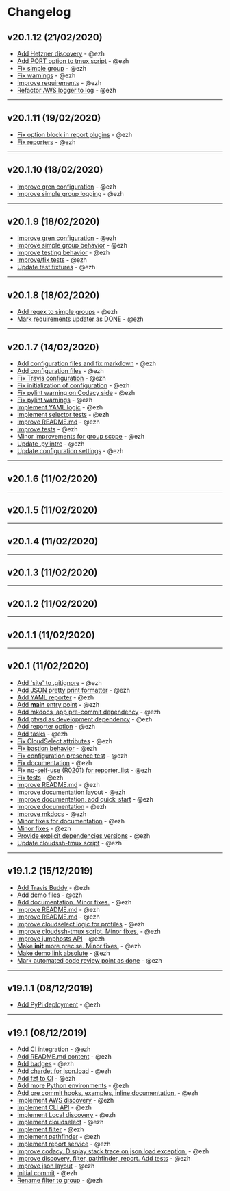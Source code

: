 # Changelog

## v20.1.12 (21/02/2020)

-   [Add Hetzner discovery](https://github.com/ezh/cloudselect/commit/61e49bcd14ec003874566e6639aa7f3af15884a2) - @ezh
-   [Add PORT option to tmux script](https://github.com/ezh/cloudselect/commit/f86eb91012151944b1abe11c49ec7c2a16e5b877) - @ezh
-   [Fix simple group](https://github.com/ezh/cloudselect/commit/b6bfe5ffb3c4a44e8e433084bcc124975dddecd2) - @ezh
-   [Fix warnings](https://github.com/ezh/cloudselect/commit/515f21925ca79faf9df594d44c3a7215de3a1f31) - @ezh
-   [Improve requirements](https://github.com/ezh/cloudselect/commit/e842669a23261f15e7af8e36af0b2fcc53a76fbb) - @ezh
-   [Refactor AWS logger to log](https://github.com/ezh/cloudselect/commit/8a866645622046a807c00e58119de22ac5949821) - @ezh

* * *

## v20.1.11 (19/02/2020)

-   [Fix option block in report plugins](https://github.com/ezh/cloudselect/commit/ccc614518517784753faa75418a73f01f07f304d) - @ezh
-   [Fix reporters](https://github.com/ezh/cloudselect/commit/87b7bfc5e70f693b04fec7f67b9e282a27bdb89e) - @ezh

* * *

## v20.1.10 (18/02/2020)

-   [Improve gren configuration](https://github.com/ezh/cloudselect/commit/8f6a650944d679cc6f251f6690e7910d086a1041) - @ezh
-   [Improve simple group logging](https://github.com/ezh/cloudselect/commit/0e76ae3f30afe8830aff8a537057d3fef684f53c) - @ezh

* * *

## v20.1.9 (18/02/2020)

-   [Improve gren configuration](https://github.com/ezh/cloudselect/commit/78a291685729fbd6dfd5849e2777fa82488ad34c) - @ezh
-   [Improve simple group behavior](https://github.com/ezh/cloudselect/commit/85a6489c5c3322287d32089e38e109820eb01ad9) - @ezh
-   [Improve testing behavior](https://github.com/ezh/cloudselect/commit/e81c777936ce122a524b47fbbc47fe5fd24f4501) - @ezh
-   [Improve/fix tests](https://github.com/ezh/cloudselect/commit/708c5440ffe9c4065446629d4315e64a5f6ba9d5) - @ezh
-   [Update test fixtures](https://github.com/ezh/cloudselect/commit/ea06a7c2a5e02b665c9d25d9586aa989ac47ae14) - @ezh

* * *

## v20.1.8 (18/02/2020)

-   [Add regex to simple groups](https://github.com/ezh/cloudselect/commit/b57c6c9b2aa61ee30724e93d8e1355f2dce515f1) - @ezh
-   [Mark requirements updater as DONE](https://github.com/ezh/cloudselect/commit/ef05eb55e782f892f609236eff6157acb838833b) - @ezh

* * *

## v20.1.7 (14/02/2020)

-   [Add configuration files and fix markdown](https://github.com/ezh/cloudselect/commit/3e638ae70e739d12ec6e97d8b0acad5994921188) - @ezh
-   [Add configuration files](https://github.com/ezh/cloudselect/commit/d18e9ada10b21e4ecdee8090a7a7c7fccae05dda) - @ezh
-   [Fix Travis configuration](https://github.com/ezh/cloudselect/commit/db109eda71f6db250f569fdc534b0d8b9127742d) - @ezh
-   [Fix initialization of configuration](https://github.com/ezh/cloudselect/commit/addd606d0a44b1fab209553c9c4dddad0419bed5) - @ezh
-   [Fix pylint warning on Codacy side](https://github.com/ezh/cloudselect/commit/23d62e9b4a9fea35cf04fac5f587f6ad5545035c) - @ezh
-   [Fix pylint warnings](https://github.com/ezh/cloudselect/commit/a32d4b3cd7e33cc0bde02c402b05b4398592b76a) - @ezh
-   [Implement YAML logic](https://github.com/ezh/cloudselect/commit/3ed74da2ccccdb3ee808076e080ae46ccf977cb9) - @ezh
-   [Implement selector tests](https://github.com/ezh/cloudselect/commit/509a43d35ef75080a24c4fe54e0dc6f803c32257) - @ezh
-   [Improve README.md](https://github.com/ezh/cloudselect/commit/d2eb3f9ce37186aa4c7c035f0ae972a183ebda6a) - @ezh
-   [Improve tests](https://github.com/ezh/cloudselect/commit/8b79586a533d14c462158b3717067d1e1c49fa55) - @ezh
-   [Minor improvements for group scope](https://github.com/ezh/cloudselect/commit/b5ec2a3582bba1d48af1695af42a728100a7aa41) - @ezh
-   [Update .pylintrc](https://github.com/ezh/cloudselect/commit/f56f5d5ee6b1d73ec5c264b558b65c32afcde8ed) - @ezh
-   [Update configuration settings](https://github.com/ezh/cloudselect/commit/4538b4039c468515d81d1994dddda1ae1c74b875) - @ezh

* * *

## v20.1.6 (11/02/2020)

* * *

## v20.1.5 (11/02/2020)

* * *

## v20.1.4 (11/02/2020)

* * *

## v20.1.3 (11/02/2020)

* * *

## v20.1.2 (11/02/2020)

* * *

## v20.1.1 (11/02/2020)

* * *

## v20.1 (11/02/2020)

-   [Add 'site' to .gitignore](https://github.com/ezh/cloudselect/commit/ef95946b479935cc0e3d087d9cdd52d3c69b5232) - @ezh
-   [Add JSON pretty print formatter](https://github.com/ezh/cloudselect/commit/2672defaa6238f421e1825356cd7fba892214e65) - @ezh
-   [Add YAML reporter](https://github.com/ezh/cloudselect/commit/4609a19142e9c0536d26d1514217ba1418f87c6d) - @ezh
-   [Add **main** entry point](https://github.com/ezh/cloudselect/commit/d8b81956ee28def4ba2d28a5a8990a552393c9d7) - @ezh
-   [Add mkdocs, app pre-commit dependency](https://github.com/ezh/cloudselect/commit/593536f93e2363654f2e9251da07fc1c8baf0e7f) - @ezh
-   [Add ptvsd as development dependency](https://github.com/ezh/cloudselect/commit/e7a2cfa2bdb3c91a85a2d1080d6649ad1b3c4459) - @ezh
-   [Add reporter option](https://github.com/ezh/cloudselect/commit/a3e9af6f6e222d5cdaea5b843f558d24e5c32250) - @ezh
-   [Add tasks](https://github.com/ezh/cloudselect/commit/be366745238812f5ba4540d61e1dbac16da58a36) - @ezh
-   [Fix CloudSelect attributes](https://github.com/ezh/cloudselect/commit/c30a73cd617fd548c024fb983a6ce7a113b8e5b1) - @ezh
-   [Fix bastion behavior](https://github.com/ezh/cloudselect/commit/3d2760f58a8d1ae17b5a0d8761ad33958ee4a4a3) - @ezh
-   [Fix configuration presence test](https://github.com/ezh/cloudselect/commit/8e91dd9582b2fbf23f782f5df774593f14466dc5) - @ezh
-   [Fix documentation](https://github.com/ezh/cloudselect/commit/c1c77b43e9e2b05b89dfc0c2049897d124660b47) - @ezh
-   [Fix no-self-use (R0201) for reporter_list](https://github.com/ezh/cloudselect/commit/38fd6eb025e320663b9bb4019cc79d85d5de95de) - @ezh
-   [Fix tests](https://github.com/ezh/cloudselect/commit/46d5c7d7986f89e8309db57c944468c3df66ddb4) - @ezh
-   [Improve README.md](https://github.com/ezh/cloudselect/commit/3a00d2ac7335d8d80844fe875aafb77df7387c13) - @ezh
-   [Improve documentation layout](https://github.com/ezh/cloudselect/commit/a26c90aa20e347f07a029d8e78637fc664e762b8) - @ezh
-   [Improve documentation, add quick_start](https://github.com/ezh/cloudselect/commit/2020f49f6a0658c7b2ce9dd564dd0aec47eb90a1) - @ezh
-   [Improve documentation](https://github.com/ezh/cloudselect/commit/652c2b4d201ec5aee30c2bdd7b85dd72b6118695) - @ezh
-   [Improve mkdocs](https://github.com/ezh/cloudselect/commit/ea43ba403250e9da82e47f251c80137b95aefbdd) - @ezh
-   [Minor fixes for documentation](https://github.com/ezh/cloudselect/commit/f9800737d045f1632e88150eb0d17d53c5857096) - @ezh
-   [Minor fixes](https://github.com/ezh/cloudselect/commit/1f022fb7503c010288b5c3a125bebe63aac86301) - @ezh
-   [Provide explicit dependencies versions](https://github.com/ezh/cloudselect/commit/0a2f6d5a4b1610593119f7b62a530890c23e3134) - @ezh
-   [Update cloudssh-tmux script](https://github.com/ezh/cloudselect/commit/d801260b317d993a1be0c766be24f0ac9474d2b6) - @ezh

* * *

## v19.1.2 (15/12/2019)

-   [Add Travis Buddy](https://github.com/ezh/cloudselect/commit/3daf4a17b7a2ed112019ee7daedb2b58fd83d504) - @ezh
-   [Add demo files](https://github.com/ezh/cloudselect/commit/6ecf4c363b895c060984518658ccc6c4eaf2eadd) - @ezh
-   [Add documentation. Minor fixes.](https://github.com/ezh/cloudselect/commit/3abd61659b7cf9707a7055f4136d87851a30453c) - @ezh
-   [Improve README.md](https://github.com/ezh/cloudselect/commit/b08b1e6cbb66d182f161336c09bdb5eecbeb5d4b) - @ezh
-   [Improve README.md](https://github.com/ezh/cloudselect/commit/eb26b6debc211ba4a4e338bdf59d054cc0c2ccd7) - @ezh
-   [Improve cloudselect logic for profiles](https://github.com/ezh/cloudselect/commit/71054abefb9f04e25fde89e91781edffbe01b01d) - @ezh
-   [Improve cloudssh-tmux script. Minor fixes.](https://github.com/ezh/cloudselect/commit/250a69c6d4f408cc3777d359557cfb8dab1f650e) - @ezh
-   [Improve jumphosts API](https://github.com/ezh/cloudselect/commit/d1b0a07a2297c59ce6dfc2280f6fd60c4237b09b) - @ezh
-   [Make **init** more precise. Minor fixes.](https://github.com/ezh/cloudselect/commit/036270dc34837c5e2fc83a8e856919a4ae95ecc2) - @ezh
-   [Make demo link absolute](https://github.com/ezh/cloudselect/commit/c167aa097a7074d0d20e65757cb528d8e78a21c4) - @ezh
-   [Mark automated code review point as done](https://github.com/ezh/cloudselect/commit/1d648f5dbbcbc380cb1212f262f2a5973e27e806) - @ezh

* * *

## v19.1.1 (08/12/2019)

-   [Add PyPi deployment](https://github.com/ezh/cloudselect/commit/652bce813f9b004b97044519d67c295d18484599) - @ezh

* * *

## v19.1 (08/12/2019)

-   [Add CI integration](https://github.com/ezh/cloudselect/commit/9bfcba638398b862452c987eb9a4701a143a78c7) - @ezh
-   [Add README.md content](https://github.com/ezh/cloudselect/commit/eded5d443dea62a9b65faa71c12e23a2937488f1) - @ezh
-   [Add badges](https://github.com/ezh/cloudselect/commit/c30e00808d0d89b9d40fca1da238d6f956f6103c) - @ezh
-   [Add chardet for json.load](https://github.com/ezh/cloudselect/commit/4254ba69ca91dc8fad029c4ad61d181e9ad46458) - @ezh
-   [Add fzf to CI](https://github.com/ezh/cloudselect/commit/baff26589456536e2a9f5e9544332a78cac8e189) - @ezh
-   [Add more Python environments](https://github.com/ezh/cloudselect/commit/69fd42482069b361834d1cef9fa7cbd832c5b135) - @ezh
-   [Add pre commit hooks, examples, inline documentation.](https://github.com/ezh/cloudselect/commit/a6b86c93668bea1e19a7829dae4686751becba7d) - @ezh
-   [Implement AWS discovery](https://github.com/ezh/cloudselect/commit/a93b5d00beee27d827eb9f13177beadce782f382) - @ezh
-   [Implement CLI API](https://github.com/ezh/cloudselect/commit/901cbba65cc629e58c733653f04a750d9dd209e0) - @ezh
-   [Implement Local discovery](https://github.com/ezh/cloudselect/commit/47bfee498cc79c7523769ca3575c0e34e04ef77f) - @ezh
-   [Implement cloudselect](https://github.com/ezh/cloudselect/commit/ff276d6d62f38656fb970c3026106959fb76a25a) - @ezh
-   [Implement filter](https://github.com/ezh/cloudselect/commit/0e57c383f526b38c11d361e5c752d38dee0fdbab) - @ezh
-   [Implement pathfinder](https://github.com/ezh/cloudselect/commit/5bcab9dc98e731dba598f5e0a991f6cd9da5c8d4) - @ezh
-   [Implement report service](https://github.com/ezh/cloudselect/commit/2740a98772eef81ddce98518f0b51083a4ee3b2f) - @ezh
-   [Improve codacy. Display stack trace on json.load exception.](https://github.com/ezh/cloudselect/commit/05d21466717086107a31f457f67f337eff8d0c2c) - @ezh
-   [Improve discovery, filter, pathfinder, report. Add tests](https://github.com/ezh/cloudselect/commit/1c06240d07c8077889b995d88a5d57ff846ab990) - @ezh
-   [Improve json layout](https://github.com/ezh/cloudselect/commit/923861520a1f42df88b1a7cb7dc5200dda0240ac) - @ezh
-   [Initial commit](https://github.com/ezh/cloudselect/commit/9c0d7b6d4693b6be56f065bb6344de595f473121) - @ezh
-   [Rename filter to group](https://github.com/ezh/cloudselect/commit/534c7502f1302b160938218fb864ec308dc1ddc6) - @ezh

